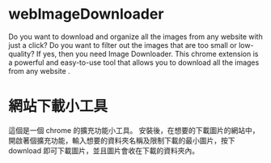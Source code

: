 # webImageDownloader
Do you want to download and organize all the images from any website with just a click? Do you want to filter out the images that are too small or low-quality? If yes, then you need Image Downloader.  This chrome extension is a powerful and easy-to-use tool that allows you to download all the images from any website .

# 網站下載小工具
這個是一個 chrome 的擴充功能小工具。
安裝後，在想要的下載圖片的網站中，開啟著個擴充功能，輸入想要的資料夾名稱及限制下載的最小圖片，按下 download 即可下載圖片，並且圖片會收在下載的資料夾內。

